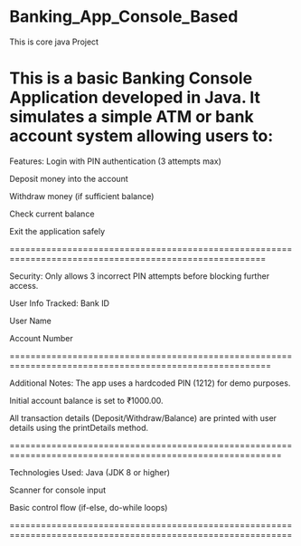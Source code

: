 # Banking_App_Console_Based
This is core java Project

This is a basic Banking Console Application developed in Java. It simulates a simple ATM or bank account system allowing users to:
=====================================================================================================================================
 Features:
Login with PIN authentication (3 attempts max)

Deposit money into the account

Withdraw money (if sufficient balance)

Check current balance

Exit the application safely

=======================================================================================================

 Security:
Only allows 3 incorrect PIN attempts before blocking further access.

 User Info Tracked:
Bank ID

User Name

Account Number

========================================================================================================

 Additional Notes:
The app uses a hardcoded PIN (1212) for demo purposes.

Initial account balance is set to ₹1000.00.

All transaction details (Deposit/Withdraw/Balance) are printed with user details using the printDetails method.

==========================================================================================================

 Technologies Used:
Java (JDK 8 or higher)

Scanner for console input

Basic control flow (if-else, do-while loops)

============================================================================================================


